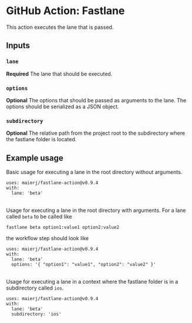 # GitHub Action: Fastlane

This action executes the lane that is passed.

## Inputs

### `lane`

**Required** The lane that should be executed.

### `options`

**Optional** The options that should be passed as arguments to the lane. The options should be serialized as a JSON object.

### `subdirectory`

**Optional** The relative path from the project root to the subdirectory where the fastlane folder is located.

## Example usage

Basic usage for executing a lane in the root directory without arguments.

```
uses: maierj/fastlane-action@v0.9.4
with:
  lane: 'beta'
```
\
Usage for executing a lane in the root directory with arguments.
For a lane called `beta` to be called like
```
fastlane beta option1:value1 option2:value2
```
the workflow step should look like
```
uses: maierj/fastlane-action@v0.9.4
with:
  lane: 'beta'
  options: '{ "option1": "value1", "option2": "value2" }'
```
\
Usage for executing a lane in a context where the fastlane folder is in a subdirectory called `ios`.

```
uses: maierj/fastlane-action@v0.9.4
with:
  lane: 'beta'
  subdirectory: 'ios'
```